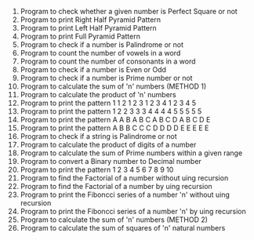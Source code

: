 1) Program to check whether a given number is Perfect Square or not
2) Program to print Right Half Pyramid Pattern
3) Program to print Left Half Pyramid Pattern
4) Program to print Full Pyramid Pattern
5) Program to check if a number is Palindrome or not
6) Program to count the number of vowels in a word
7) Program to count the number of consonants in a word
8) Program to check if a number is Even or Odd
9) Program to check if a number is Prime number or not
10) Program to calculate the sum of 'n' numbers (METHOD 1)
11) Program to calculate the product of 'n' numbers
12) Program to print the pattern
    1
    1 2
    1 2 3
    1 2 3 4
    1 2 3 4 5
13) Program to print the pattern
    1
    2 2
    3 3 3
    4 4 4 4
    5 5 5 5 5
14) Program to print the pattern
    A
    A B
    A B C
    A B C D
    A B C D E
15) Program to print the pattern
    A
    B B
    C C C
    D D D D
    E E E E E 
16)  Program to check if a string is Palindrome or not
17)  Program to calculate the product of digits of a number
18)  Program to calculate the sum of Prime numbers within a given range
19)  Program to convert a Binary number to Decimal number
20)  Program to print the pattern
     1
     2 3
     4 5 6
     7 8 9 10
21) Program to find the Factorial of a number without uing recursion
22) Program to find the Factorial of a number by uing recursion
23) Program to print the Fiboncci series of a number 'n' without uing recursion
24) Program to print the Fiboncci series of a number 'n' by uing recursion
25) Program to calculate the sum of 'n' numbers (METHOD 2)
26) Program to calculate the sum of squares of 'n' natural numbers
